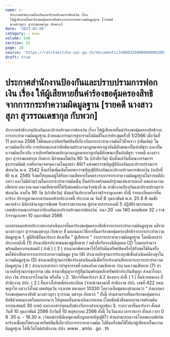 ```yaml
---
name: >-
  ประกาศสำนักงานป้องกันและปราบปรามการฟอกเงิน เรื่อง
  ให้ผู้เสียหายยื่นคำร้องขอคุ้มครองสิทธิจากการกระทำความผิดมูลฐาน [รายคดี
  นางสาวสุภา สุวรรณเดชากุล กับพวก]
date: '2023-02-09'
category: ง พิเศษ
volume: 140
section: 32
page: 20
source: 'https://ratchakitcha.soc.go.th/documents/140D032S0000000002002.pdf'
draft: true
---
```


# ประกาศสำนักงานป้องกันและปราบปรามการฟอกเงิน เรื่อง ให้ผู้เสียหายยื่นคำร้องขอคุ้มครองสิทธิจากการกระทำความผิดมูลฐาน [รายคดี นางสาวสุภา สุวรรณเดชากุล กับพวก]

ประกาศสำนักงานป้องกันและปราบปรามการฟอกเงิน เรื่อง ให้ผู้เสียหายยื่นคำร้องขอคุ้มครองสิทธิจากการกระทำความผิดมูลฐาน ด้วยคณะกรรมการธุรกรรมได้มีมติในการประชุมครั้งที่ 1/2566 เมื่อวันที่ 11 มกราคม 2566 ให้ยึดและอายัดทรัพย์สินที่เกี่ยวกับการกระทาความผิดไว้ชั่วคราว (เพิ่มเติม) ในความผิดเกี่ยวกับ การปลอมเอกสารสิทธิตามประมวลกฎหมายอาญาอันมีลักษณะเป็นปกติธุระ และเป็นความผิดเกี่ยวกับ การลักทรัพย์ตามประมวลกฎหมายอาญาอันมีลักษณะเป็นปกติธุระ รายคดี นางสาวสุภา สุวรรณเดชากุล กับพวก มีกำหนดไม่เกิน 90 วัน (เก้าสิบวัน) นับตั้งแต่วันที่คณะกรรมการธุรกรรมมีมติ อาศัยอานาจตามความในมาตรา 49/1 แห่งพระราชบัญญัติป้องกันและปราบปรามการฟอกเงิน พ.ศ. 2542 ซึ่งแก้ไขเพิ่มเติมโดยพระราชบัญญัติป้องกันและปราบปรามการฟอกเงิน (ฉบับที่ 6) พ.ศ. 2565 จึงขอให้บุคคลผู้ได้รับความเสียหายโดยตรงจากการกระทาความผิดมูลฐานในรายคดีดังกล่าว และไม่มีส่วนร่วมในการกระทำความผิดนั้น ยื่นคำร้องพร้อมหลักฐานแสดงรายละเอี ยดแห่งความเสียหาย และจานวนความเสียหายที่ได้รับต่อพนักงานเจ้าหน้าที่ ณ สานักงานป้องกันและปราบปรามการฟอกเงิน ภายใน 90 วัน (เก้าสิบวัน) นับแต่วันประกาศในราชกิจจานุเบกษา ทั้งนี้ รายละเอียดการยื่นคาร้อง ปรากฏตามเอกสารแนบท้ายประกาศนี้ ประกาศ ณ วันที่ 6 กุมภาพันธ์ พ.ศ. 25 6 6 สมชัย พลายด้วง นิติกรชำนาญการพิเศษ รักษาราชการแทน ผู้อำนวยการกองคดี 5 ปฏิบัติราชการแทน เลขาธิการคณะกรรมการป้องกันและปราบปรามการฟอกเงิน ้ หนา 20 ่ เลม 140 ตอนพิเศษ 32 ง ราชกิจจานุเบกษา 10 กุมภาพันธ์ 2566

เอกสารแนบท้ายประกาศการดำเนินการยื่นคาร้องขอคุ้มครองสิทธิจากการกระทำความผิดมูลฐาน คดีราย นางสาวสุภา สุวรรณเดชากุล กับพวก ขั้ นตอนและวิธีการยื่นคาร้องขอคุ้มครองสิทธิจากการกระทำความผิดมูลฐาน 1. ผู้มีสิทธิยื่นคาร้องฯ ต้องเป็น “ ผู้เสียหาย ” จากการกระทาความผิดมูลฐาน โดยมีเอกสารประกอบดังนี้ (1) สำเนาบัตรประชาชนของผู้เสียหาย / หนังสือรับรองนิติบุคคล (2) ใบมอบอำนาจ พร้อมติดอากรแสตมป์ ( ถ้ามี ) ( 3 ) สาเนาคาพิพากษาให้ได้รับคืนทรัพย์สินหรือได้รับชดใช้คืนหรือชดใช้ค่าเสียหายจากการกระทาความผิดมูล ฐาน (4) สำเนาหลักฐานการร้องทุกข์เพื่อดำเนินคดีอาญาในความผิดมูลฐาน (5) สำเนาหลักฐานการฟ้องร้องดำเนินคดีเพื่อเรียกร้องค่าเสียหายจากการกระทำความผิดมูลฐาน ( 6 ) สำเนาเอกสารกา รทำธุรกรรมที่ แสดงถึงความเสียหาย จำนวนความเสียหาย (7) สาเนาหลักฐานการธุรกรรม เช่น สาเนาสัญญาการกู้ยืมเงินพร้อมหลักทรัพย์ค้าประกันสัญญา สาเนาใบนาฝาก เงิน สำเนาการโอนเงิน หรืออื่น ๆ 2. วิธีการยื่นคาร้องฯ มี 2 ช่องทาง ดังนี้ ( 1 ) ยื่นด้วยตนเอง ที่สำนักงาน ปปง. ( 2 ) ยื่นทางไปรษณีย์ลงทะเบียน (จ่าหน้าซองมาที่ สานักงาน ปปง. เลขที่ 422 ถนนพญาไท แขวงวังใหม่ เขตปทุมวัน กรุงเทพ มหานคร 10330 โดยวงเล็บมุมซองด้านบนว่า “ ส่งแบบคาร้องขอคุ้มครองสิทธิ นางสาวสุภา สุวรรณเ ดชากุล กับพวก ” ทั้งนี้ ท่านสามารถยื่นคาร้องขอคุ้มครองสิทธิด้วยตนเองหรือมอบอานาจ ให้บุคคลอื่นมาดาเนินการแทน (โดยมีหนังสือมอบอานาจพร้อมติดอากรแสตมป์ 30 บาท) และเอกสารทุกฉบับต้องรับรองสำเนาถูกต้อง 3. ระยะเวลายื่นคาร้องฯ ตั้งแต่วันที่ 10 กุมภาพันธ์ 2566 ถึงวันที่ 10 พฤษภาคม 2566 ทั้งนี้ ในวันและเวลาราชการ ตั้งแต่ เวลา 0 8 .30 น. - 16.30 น. เว้นแต่กรณีมีเหตุตามที่กฎหมายบัญญัติไว้ ท่านสามารถดาวน์โหลดแบบฟอร์มคาร้องเพื่อขอให้ศาลนาทรัพย์สินที่เกี่ยวกับการกระทาความผิด ไปคืนหรือชดใช้ให้แก่ผู้เสียหายในความผิดมูลฐาน ได้ที่เว็บไซต์สำนักงาน ปปง. www . amlo . go . th
